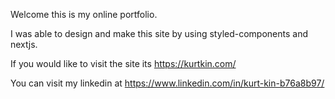 Welcome this is my online portfolio.

I was able to design and make this site by using styled-components and nextjs.

If you would like to visit the site its https://kurtkin.com/

You can visit my linkedin at https://www.linkedin.com/in/kurt-kin-b76a8b97/



